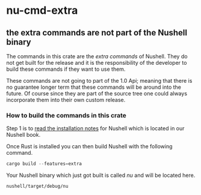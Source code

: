 # nu-cmd-extra

## the extra commands are not part of the Nushell binary

The commands in this crate are the *extra commands* of Nushell.  They do not
get built for the release and it is the responsibility of the developer to
build these commands if they want to use them.

These commands are not going to part of the 1.0 Api; meaning that there
is no guarantee longer term that these commands will be around into the future.
Of course since they are part of the source tree one could always incorporate
them into their own custom release.

### How to build the commands in this crate

Step 1 is to
[read the installation notes](https://www.nushell.sh/book/installation.html#build-from-source)
for Nushell which is located in our Nushell book.

Once Rust is installed you can then build Nushell with the following command.

```rust
cargo build --features=extra
```

Your Nushell binary which just got built is called *nu* and will be located here.

```
nushell/target/debug/nu
```
